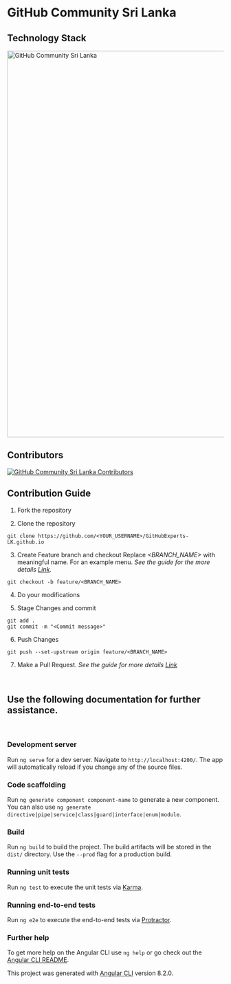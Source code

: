 # GitHub Community Sri Lanka


## Technology Stack

<img width="900" alt="GitHub Community Sri Lanka" src="https://i.imgur.com/aALZqh9.jpeg">

## Contributors

<a href="https://github.com/GitHubExperts-LK/GitHubExperts-LK.github.io/graphs/contributors">
  <img src="https://contrib.rocks/image?repo=GitHubExperts-LK/GitHubExperts-LK.github.io" alt="GitHub Community Sri Lanka Contributors" />
</a>

## Contribution Guide

1. Fork the repository

2. Clone the repository

```
git clone https://github.com/<YOUR_USERNAME>/GitHubExperts-LK.github.io
```

3. Create Feature branch and checkout
   Replace _<BRANCH_NAME>_ with meaningful name. For an example menu. _See the guide for the more details [Link](https://www.atlassian.com/git/tutorials/comparing-workflows/feature-branch-workflow)._

```
git checkout -b feature/<BRANCH_NAME>
```

4. Do your modifications

5. Stage Changes and commit

```
git add .
git commit -m "<Commit message>"
```

6. Push Changes

```
git push --set-upstream origin feature/<BRANCH_NAME>
```

7. Make a Pull Request.
   _See the guide for more
   details [Link](https://docs.github.com/en/free-pro-team@latest/github/collaborating-with-issues-and-pull-requests/creating-a-pull-request)_

<br>




## Use the following documentation for further assistance.


<br>

### Development server

Run `ng serve` for a dev server. Navigate to `http://localhost:4200/`. The app will automatically reload if you change any of the source files.

### Code scaffolding

Run `ng generate component component-name` to generate a new component. You can also use `ng generate directive|pipe|service|class|guard|interface|enum|module`.

### Build

Run `ng build` to build the project. The build artifacts will be stored in the `dist/` directory. Use the `--prod` flag for a production build.

### Running unit tests

Run `ng test` to execute the unit tests via [Karma](https://karma-runner.github.io).

### Running end-to-end tests

Run `ng e2e` to execute the end-to-end tests via [Protractor](http://www.protractortest.org/).

### Further help

To get more help on the Angular CLI use `ng help` or go check out the [Angular CLI README](https://github.com/angular/angular-cli/blob/master/README.md).

This project was generated with [Angular CLI](https://github.com/angular/angular-cli) version 8.2.0.
